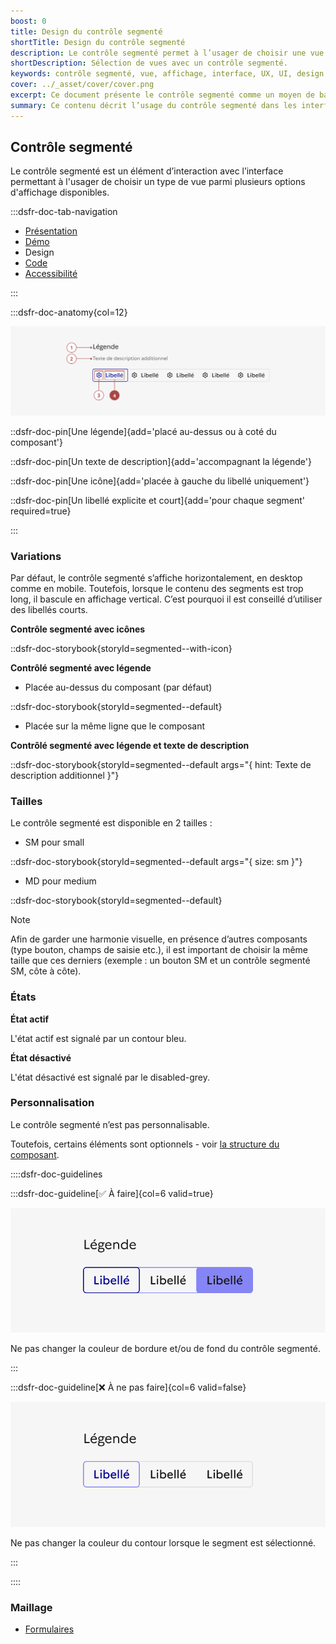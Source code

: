 ```yaml
---
boost: 0
title: Design du contrôle segmenté
shortTitle: Design du contrôle segmenté
description: Le contrôle segmenté permet à l’usager de choisir une vue parmi plusieurs options d’affichage disponibles dans une interface.
shortDescription: Sélection de vues avec un contrôle segmenté.
keywords: contrôle segmenté, vue, affichage, interface, UX, UI, design system, libellé, navigation, accessibilité
cover: ../_asset/cover/cover.png
excerpt: Ce document présente le contrôle segmenté comme un moyen de basculer entre différentes vues d’un même contenu tout en assurant clarté et cohérence dans l’interface.
summary: Ce contenu décrit l’usage du contrôle segmenté dans les interfaces pour permettre à l’usager de basculer entre plusieurs types d’affichage d’un même contenu, comme une vue en liste ou en carte. Il insiste sur les bonnes pratiques à respecter telles que la limitation du nombre de segments, la nécessité d’un libellé clair pour chaque option et l’obligation d’une valeur par défaut. Ce guide s’adresse aux concepteurs et développeurs souhaitant garantir une navigation fluide, explicite et accessible.
---
```


## Contrôle segmenté

Le contrôle segmenté est un élément d’interaction avec l’interface permettant à l'usager de choisir un type de vue parmi plusieurs options d'affichage disponibles.

:::dsfr-doc-tab-navigation

- [Présentation](../index.md)
- [Démo](../demo/index.md)
- Design
- [Code](../code/index.md)
- [Accessibilité](../accessibility/index.md)

:::

:::dsfr-doc-anatomy{col=12}

![Anatomie du contrôle segmenté](../_asset/anatomy/anatomy-1.png)

::dsfr-doc-pin[Une légende]{add='placé au-dessus ou à coté du composant'}

::dsfr-doc-pin[Un texte de description]{add='accompagnant la légende'}

::dsfr-doc-pin[Une icône]{add='placée à gauche du libellé uniquement'}

::dsfr-doc-pin[Un libellé explicite et court]{add='pour chaque segment' required=true}

:::

### Variations

Par défaut, le contrôle segmenté s’affiche horizontalement, en desktop comme en mobile. Toutefois, lorsque le contenu des segments est trop long, il bascule en affichage vertical. C’est pourquoi il est conseillé d’utiliser des libellés courts.

**Contrôle segmenté avec icônes**

::dsfr-doc-storybook{storyId=segmented--with-icon}

**Contrôlé segmenté avec légende**

- Placée au-dessus du composant (par défaut)

::dsfr-doc-storybook{storyId=segmented--default}

- Placée sur la même ligne que le composant

**Contrôlé segmenté avec légende et texte de description**

::dsfr-doc-storybook{storyId=segmented--default args="{ hint: Texte de description additionnel }"}

### Tailles

Le contrôle segmenté est disponible en 2 tailles :

- SM pour small

::dsfr-doc-storybook{storyId=segmented--default args="{ size: sm }"}

- MD pour medium

::dsfr-doc-storybook{storyId=segmented--default}

> [!NOTE]
> Afin de garder une harmonie visuelle, en présence d’autres composants (type bouton, champs de saisie etc.), il est important de choisir la même taille que ces derniers (exemple : un bouton SM et un contrôle segmenté SM, côte à côte).

### États

**État actif**

L'état actif est signalé par un contour bleu.

**État désactivé**

L'état désactivé est signalé par le disabled-grey.

### Personnalisation

Le contrôle segmenté n’est pas personnalisable.

Toutefois, certains éléments sont optionnels - voir [la structure du composant](../../../../segmented/_part/doc/index.md).

::::dsfr-doc-guidelines

:::dsfr-doc-guideline[✅ À faire]{col=6 valid=true}

![](../_asset/custom/dont-1.png)

Ne pas changer la couleur de bordure et/ou de fond du contrôle segmenté.

:::

:::dsfr-doc-guideline[❌ À ne pas faire]{col=6 valid=false}

![](../_asset/custom/dont-2.png)

Ne pas changer la couleur du contour lorsque le segment est sélectionné.

:::

::::

### Maillage

- [Formulaires](../../../../form/_part/doc/index.md)
